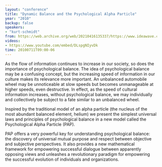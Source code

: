```yaml
---
layout: "conference"
title: "Dynamic Balance and the Psychological Alpha Particle"
year: "2010"
backup: false
speakers:
- "kurt-schmidt"
from: https://web.archive.org/web/20210416135337/https://www.ideawave.ca/the-conference/dynamic-balance-and-the-psychological-alpha-particle
videos:
- https://www.youtube.com/embed/DLspgNIyvDk
time: 20100711T09:00-06
---
```


As the flow of information continues to increase in our society, so does the
importance of psychological balance. The idea of psychological balance may be
a confusing concept, but the increasing speed of information in our culture
makes its relevance more important. An unbalanced automobile wheel may be
unnoticeable at slow speeds but becomes unmanageable at higher speeds, even
destructive. In effect, as the speed of cultural information increases,
without psychological balance, we may individually and collectively be subject
to a fate similar to an unbalanced wheel.

Inspired by the traditional model of an alpha particle (the nucleus of the
most abundant balanced element, helium) we present the simplest universal laws
and principles of psychological balance in a new model called the
Psychological Alpha Particle (PAP).

PAP offers a very powerful key for understanding psychological balance: the
discovery of universal mutual purpose and respect between objective and
subjective perspectives. It also provides a new mathematical framework for
empowering successful dialogue between apparently opposing views and unleashes
a revolutionary paradigm for empowering the successful evolution of
individuals and organizations.
